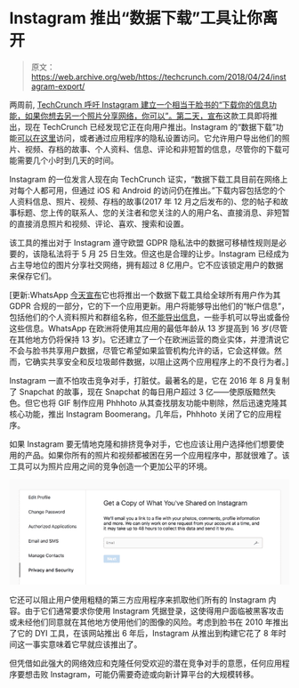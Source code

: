 # Instagram 推出“数据下载”工具让你离开 

> 原文：<https://web.archive.org/web/https://techcrunch.com/2018/04/24/instagram-export/>

两周前, [TechCrunch 呼吁 Instagram 建立一个相当于脸书的“下载你的信息功能，如果你想去另一个照片分享网络，你可以”。第二天，](https://web.archive.org/web/20230119100330/https://techcrunch.com/2018/04/10/instagram-download-your-photos/)[宣布](https://web.archive.org/web/20230119100330/https://techcrunch.com/2018/04/11/download-your-instagram-photos/)这款工具即将推出，现在 TechCrunch 已经发现它正在向用户推出。Instagram 的“数据下载”功能[可以在这里](https://web.archive.org/web/20230119100330/https://www.instagram.com/download/request/)访问，或者通过应用程序的隐私设置访问。它允许用户导出他们的照片、视频、存档的故事、个人资料、信息、评论和非短暂的信息，尽管你的下载可能需要几个小时到几天的时间。

Instagram 的一位发言人现在向 TechCrunch 证实，“数据下载工具目前在网络上对每个人都可用，但通过 iOS 和 Android 的访问仍在推出。”下载内容包括您的个人资料信息、照片、视频、存档的故事(2017 年 12 月之后发布的)、您的帖子和故事标题、您上传的联系人、您的关注者和您关注的人的用户名、直接消息、非短暂的直接消息照片和视频、评论、喜欢、搜索和设置。

该工具的推出对于 Instagram 遵守欧盟 GDPR 隐私法中的数据可移植性规则是必要的，该隐私法将于 5 月 25 日生效。但这也是合理的让步。Instagram 已经成为占主导地位的图片分享社交网络，拥有超过 8 亿用户。它不应该锁定用户的数据来保存它们。

[更新:WhatsApp [今天宣布](https://web.archive.org/web/20230119100330/https://blog.whatsapp.com/10000639/Updating-Our-Terms-of-Service-and-Privacy-Policy-for-Users-in-the-European-Union)它也将推出一个数据下载工具给全球所有用户作为其 GDPR 合规的一部分，它的下一个应用更新。用户将能够导出他们的“帐户信息”，包括他们的个人资料照片和群组名称，但[不能导出信息](https://web.archive.org/web/20230119100330/https://faq.whatsapp.com/search?query=Saving%20your%20chat%20history&lang=en)，一些手机可以导出或备份这些信息。WhatsApp 在欧洲将使用其应用的最低年龄从 13 岁提高到 16 岁(尽管在其他地方仍将保持 13 岁)。它还建立了一个在欧洲运营的商业实体，并澄清说它不会与脸书共享用户数据，尽管它希望如果监管机构允许的话，它会这样做。然而，它确实共享安全和反垃圾邮件数据，以阻止这两个应用程序上的不良行为者。]

Instagram 一直不怕攻击竞争对手，打脏仗。最著名的是，它在 2016 年 8 月复制了 Snapchat 的故事，现在 Snapchat 的每日用户超过 3 亿——使原版黯然失色。但它也将 GIF 制作应用 Phhhoto 从其查找朋友功能中剔除，然后迅速克隆其核心功能，推出 Instagram Boomerang。几年后，Phhhoto 关闭了它的应用程序。

如果 Instagram 要无情地克隆和排挤竞争对手，它也应该让用户选择他们想要使用的产品。如果你所有的照片和视频都被困在另一个应用程序中，那就很难了。该工具可以为照片应用之间的竞争创造一个更加公平的环境。

![](img/64c5c7d387bb2a3a669e237ccf7ab347.png)

它还可以阻止用户使用粗糙的第三方应用程序来抓取他们所有的 Instagram 内容。由于它们通常要求你使用 Instagram 凭据登录，这使得用户面临被黑客攻击或未经他们同意就在其他地方使用他们的图像的风险。考虑到脸书在 2010 年推出了它的 DYI 工具，在该网站推出 6 年后，Instagram 从推出到构建它花了 8 年时间这一事实意味着它早就应该推出了。

但凭借如此强大的网络效应和克隆任何受欢迎的潜在竞争对手的意愿，任何应用程序要想击败 Instagram，可能仍需要奇迹或向新计算平台的大规模转移。